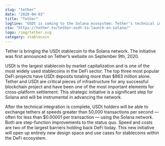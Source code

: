 ```yaml
---
slug: "tether"
date: "2020-04-03"
title: "Tether"
logline: "USDt is coming to the Solana ecosystem: Tether’s technical integration will integrate the largest stablecoin by market capitalization and enable exchange at an unprecedented speed."
cta: "https://tether.to/tether-usdt-to-launch-on-solana/"
logo: /img/tether.svg
category: stablecoin
---
```


Tether is bringing the USDt stablecoin to the Solana network. The initiative was first announced on Tether’s website on September 9th, 2020.

USDt is the largest stablecoin by market capitalization and is one of the most widely used stablecoins in the DeFi sector. The top three most popular DeFi projects have USDt deposits totaling more than \$863 million alone. Tether and USDt are critical pieces of infrastructure for any successful blockchain project and have been one of the most important elements for cross-platform settlement. This strategic initiative is a significant step for Solana and will be instrumental in advancing the network.

After the technical integration is complete, USDt holders will be able to exchange tethers at speeds greater than 50,000 transactions per second — often for less than \$0.00001 per transaction — using the Solana network. Both are step-function improvements to the status quo. Speed and costs are two of the largest barriers holding back DeFi today. This new initiative will open up entirely new design space and use cases for stablecoins within the DeFi ecosystem.
